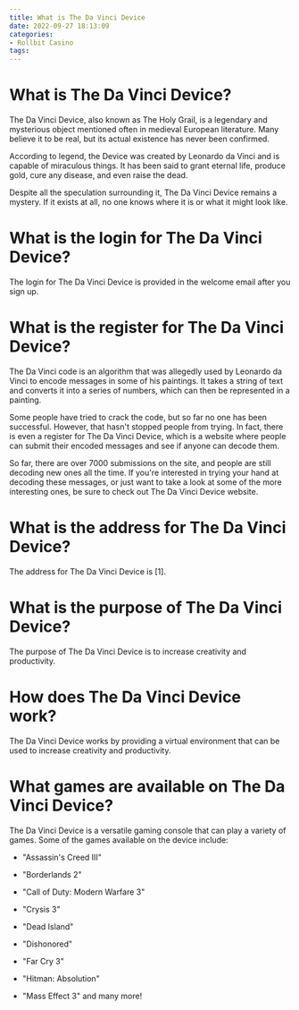 ```yaml
---
title: What is The Da Vinci Device 
date: 2022-09-27 18:13:09
categories:
- Rollbit Casino
tags:
---
```



#  What is The Da Vinci Device? 

The Da Vinci Device, also known as The Holy Grail, is a legendary and mysterious object mentioned often in medieval European literature. Many believe it to be real, but its actual existence has never been confirmed.

According to legend, the Device was created by Leonardo da Vinci and is capable of miraculous things. It has been said to grant eternal life, produce gold, cure any disease, and even raise the dead.

Despite all the speculation surrounding it, The Da Vinci Device remains a mystery. If it exists at all, no one knows where it is or what it might look like.

#  What is the login for The Da Vinci Device? 

The login for The Da Vinci Device is provided in the welcome email after you sign up.

#  What is the register for The Da Vinci Device? 

The Da Vinci code is an algorithm that was allegedly used by Leonardo da Vinci to encode messages in some of his paintings. It takes a string of text and converts it into a series of numbers, which can then be represented in a painting. 

Some people have tried to crack the code, but so far no one has been successful. However, that hasn't stopped people from trying. In fact, there is even a register for The Da Vinci Device, which is a website where people can submit their encoded messages and see if anyone can decode them. 

So far, there are over 7000 submissions on the site, and people are still decoding new ones all the time. If you're interested in trying your hand at decoding these messages, or just want to take a look at some of the more interesting ones, be sure to check out The Da Vinci Device website.

#  What is the address for The Da Vinci Device? 

The address for The Da Vinci Device is [1].

# What is the purpose of The Da Vinci Device?

The purpose of The Da Vinci Device is to increase creativity and productivity.

# How does The Da Vinci Device work?

The Da Vinci Device works by providing a virtual environment that can be used to increase creativity and productivity.

#  What games are available on The Da Vinci Device?

The Da Vinci Device is a versatile gaming console that can play a variety of games. Some of the games available on the device include: 

* "Assassin's Creed III"

* "Borderlands 2"

* "Call of Duty: Modern Warfare 3"

* "Crysis 3"

* "Dead Island"

* "Dishonored"

* "Far Cry 3"

* "Hitman: Absolution"

* "Mass Effect 3" 
and many more!